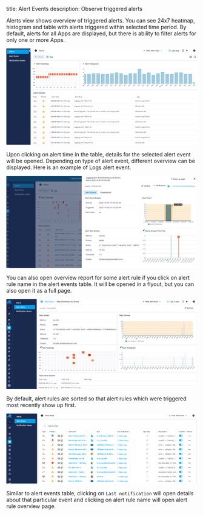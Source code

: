 title: Alert Events
description: Observe triggered alerts

Alerts view shows overview of triggered alerts. You can see 24x7 heatmap, histogram and table with alerts triggered within selected time period. By default, alerts for all Apps are displayed, but there is ability to filter alerts for only one or more Apps.

![Alert Events](../images/alerts/alert_events_2.png)

Upon clicking on alert time in the table, details for the selected alert event will be opened. Depending on type of alert event, different overview can be displayed. Here is an example of Logs alert event.

![Logs Alert Event](../images/alerts/alert_event_logs_2.png)

You can also open overview report for some alert rule if you click on alert rule name in the alert events table. It will be opened in a flyout, but you can also open it as a full page.

![Alert Rule Overview](../images/alerts/alert_rule_overview_2.png)

By default, alert rules are sorted so that alert rules which were triggered most recently show up first.

![Alert Rules](../images/alerts/alert_rules_2.png)

Similar to alert events table, clicking on `Last notification` will open details about that particular event and clicking on alert rule name will open alert rule overview page.

